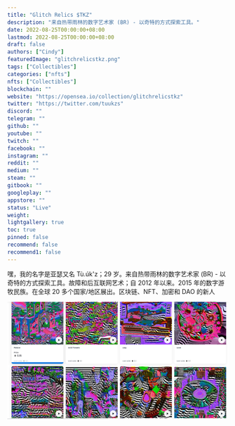 ```yaml
---
title: "Glitch Relics $TKZ"
description: "来自热带雨林的数字艺术家 (BR) - 以奇特的方式探索工具。"
date: 2022-08-25T00:00:00+08:00
lastmod: 2022-08-25T00:00:00+08:00
draft: false
authors: ["Cindy"]
featuredImage: "glitchrelicstkz.png"
tags: ["Collectibles"]
categories: ["nfts"]
nfts: ["Collectibles"]
blockchain: ""
website: "https://opensea.io/collection/glitchrelicstkz"
twitter: "https://twitter.com/tuukzs"
discord: ""
telegram: ""
github: ""
youtube: ""
twitch: ""
facebook: ""
instagram: ""
reddit: ""
medium: ""
steam: ""
gitbook: ""
googleplay: ""
appstore: ""
status: "Live"
weight: 
lightgallery: true
toc: true
pinned: false
recommend: false
recommend1: false
---
```

嘿，我的名字是亚瑟又名 Tù.úk'z；29 岁。来自热带雨林的数字艺术家 (BR) - 以奇特的方式探索工具。故障和后互联网艺术；自 2012 年以来。2015 年的数字游牧民族。在全球 20 多个国家/地区展出。区块链、NFT、加密和 DAO 的新人

![NFT](image-20220825163815666.jpg)